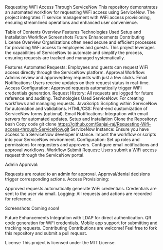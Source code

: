 Requesting WiFi Access Through ServiceNow
This repository demonstrates an automated workflow for requesting WiFi access using ServiceNow. The project integrates IT service management with WiFi access provisioning, ensuring streamlined operations and enhanced user convenience.

Table of Contents
Overview
Features
Technologies Used
Setup and Installation
Workflow
Screenshots
Future Enhancements
Contributing
License
Overview
Organizations often need secure and efficient processes for providing WiFi access to employees and guests. This project leverages the capabilities of ServiceNow to automate and simplify the process, ensuring requests are tracked and managed systematically.

Features
Automated Requests: Employees and guests can request WiFi access directly through the ServiceNow platform.
Approval Workflow: Admins review and approve/deny requests with just a few clicks.
Email Notifications: Users receive updates on their request status in real-time.
Access Configuration: Approved requests automatically trigger WiFi credentials generation.
Request History: All requests are logged for future reference and auditing.
Technologies Used
ServiceNow: For creating workflows and managing requests.
JavaScript: Scripting within ServiceNow for automation and validations.
HTML/CSS: Front-end customization of ServiceNow forms (optional).
Email Notifications: Integration with email servers for automated updates.
Setup and Installation
Clone the Repository:
bash
Copy code
git clone https://github.com/Sanjai-raj/Requesting-Wifi-access-through-ServiceNow.git
ServiceNow Instance:
Ensure you have access to a ServiceNow developer instance.
Import the workflow or scripts into your ServiceNow environment.
Configuration:
Set up roles and permissions for requesters and approvers.
Configure email notifications and approval workflows.
Workflow
Submit Request:
Users submit a WiFi access request through the ServiceNow portal.

Admin Approval:

Requests are routed to an admin for approval.
Approval/denial decisions trigger corresponding actions.
Access Provisioning:

Approved requests automatically generate WiFi credentials.
Credentials are sent to the user via email.
Logging:
All requests and actions are recorded for reference.

Screenshots
Coming soon!

Future Enhancements
Integration with LDAP for direct authentication.
QR code generation for WiFi credentials.
Mobile app support for submitting and tracking requests.
Contributing
Contributions are welcome! Feel free to fork this repository and submit a pull request.

License
This project is licensed under the MIT License.
